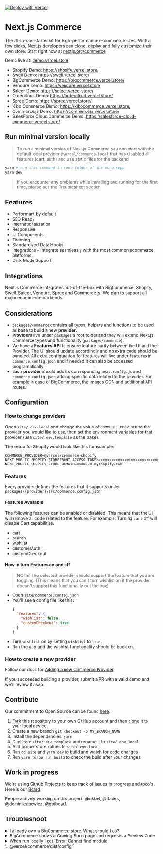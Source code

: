 [![Deploy with Vercel](https://vercel.com/button)](https://vercel.com/new/clone?repository-url=https%3A%2F%2Fgithub.com%2Fvercel%2Fcommerce&project-name=commerce&repo-name=commerce&demo-title=Next.js%20Commerce&demo-description=An%20all-in-one%20starter%20kit%20for%20high-performance%20e-commerce%20sites.&demo-url=https%3A%2F%2Fdemo.vercel.store&demo-image=https%3A%2F%2Fbigcommerce-demo-asset-ksvtgfvnd.vercel.app%2Fbigcommerce.png&integration-ids=oac_MuWZiE4jtmQ2ejZQaQ7ncuDT,oac_9HSKtXld74NG0srzdxSiBGty&skippable-integrations=1&root-directory=site&build-command=cd%20..%20%26%26%20yarn%20build)

# Next.js Commerce

The all-in-one starter kit for high-performance e-commerce sites. With a few clicks, Next.js developers can clone, deploy and fully customize their own store.
Start right now at [nextjs.org/commerce](https://nextjs.org/commerce)

Demo live at: [demo.vercel.store](https://demo.vercel.store/)

- Shopify Demo: https://shopify.vercel.store/
- Swell Demo: https://swell.vercel.store/
- BigCommerce Demo: https://bigcommerce.vercel.store/
- Vendure Demo: https://vendure.vercel.store
- Saleor Demo: https://saleor.vercel.store/
- Ordercloud Demo: https://ordercloud.vercel.store/
- Spree Demo: https://spree.vercel.store/
- Kibo Commerce Demo: https://kibocommerce.vercel.store/
- Commerce.js Demo: https://commercejs.vercel.store/
- SalesForce Cloud Commerce Demo: https://salesforce-cloud-commerce.vercel.store/

## Run minimal version locally

> To run a minimal version of Next.js Commerce you can start with the default local provider `@vercel/commerce-local` that has disabled all features (cart, auth) and use static files for the backend

```bash
yarn # run this command in root folder of the mono repo
yarn dev
```

> If you encounter any problems while installing and running for the first time, please see the Troubleshoot section

## Features

- Performant by default
- SEO Ready
- Internationalization
- Responsive
- UI Components
- Theming
- Standardized Data Hooks
- Integrations - Integrate seamlessly with the most common ecommerce platforms.
- Dark Mode Support

## Integrations

Next.js Commerce integrates out-of-the-box with BigCommerce, Shopify, Swell, Saleor, Vendure, Spree and Commerce.js. We plan to support all major ecommerce backends.

## Considerations

- `packages/commerce` contains all types, helpers and functions to be used as base to build a new **provider**.
- **Providers** live under `packages`'s root folder and they will extend Next.js Commerce types and functionality (`packages/commerce`).
- We have a **Features API** to ensure feature parity between the UI and the Provider. The UI should update accordingly and no extra code should be bundled. All extra configuration for features will live under `features` in `commerce.config.json` and if needed it can also be accessed programatically.
- Each **provider** should add its corresponding `next.config.js` and `commerce.config.json` adding specific data related to the provider. For example in case of BigCommerce, the images CDN and additional API routes.

## Configuration

### How to change providers

Open `site/.env.local` and change the value of `COMMERCE_PROVIDER` to the provider you would like to use, then set the environment variables for that provider (use `site/.env.template` as the base).

The setup for Shopify would look like this for example:

```
COMMERCE_PROVIDER=@vercel/commerce-shopify
NEXT_PUBLIC_SHOPIFY_STOREFRONT_ACCESS_TOKEN=xxxxxxxxxxxxxxxxxxxxxxxxxxxx
NEXT_PUBLIC_SHOPIFY_STORE_DOMAIN=xxxxxxx.myshopify.com
```

### Features

Every provider defines the features that it supports under `packages/{provider}/src/commerce.config.json`

#### Features Available

The following features can be enabled or disabled. This means that the UI will remove all code related to the feature.
For example: Turning `cart` off will disable Cart capabilities.

- cart
- search
- wishlist
- customerAuth
- customCheckout

#### How to turn Features on and off

> NOTE: The selected provider should support the feature that you are toggling. (This means that you can't turn wishlist on if the provider doesn't support this functionality out the box)

- Open `site/commerce.config.json`
- You'll see a config file like this:
  ```json
  {
    "features": {
      "wishlist": false,
      "customCheckout": true
    }
  }
  ```
- Turn `wishlist` on by setting `wishlist` to `true`.
- Run the app and the wishlist functionality should be back on.

### How to create a new provider

Follow our docs for [Adding a new Commerce Provider](packages/commerce/new-provider.md).

If you succeeded building a provider, submit a PR with a valid demo and we'll review it asap.

## Contribute

Our commitment to Open Source can be found [here](https://vercel.com/oss).

1. [Fork](https://help.github.com/articles/fork-a-repo/) this repository to your own GitHub account and then [clone](https://help.github.com/articles/cloning-a-repository/) it to your local device.
2. Create a new branch `git checkout -b MY_BRANCH_NAME`
3. Install the dependencies: `yarn`
4. Duplicate `site/.env.template` and rename it to `site/.env.local`
5. Add proper store values to `site/.env.local`
6. Run `cd site` and `yarn dev` to build and watch for code changes
7. Run `yarn turbo run build` to check the build after your changes

## Work in progress

We're using Github Projects to keep track of issues in progress and todo's. Here is our [Board](https://github.com/vercel/commerce/projects/1)

People actively working on this project: @okbel, @lfades, @dominiksipowicz, @gbibeaul.

## Troubleshoot

<details>
<summary>I already own a BigCommerce store. What should I do?</summary>
<br>
First thing you do is: <b>set your environment variables</b>
<br>
<br>
.env.local

```sh
BIGCOMMERCE_STOREFRONT_API_URL=<>
BIGCOMMERCE_STOREFRONT_API_TOKEN=<>
BIGCOMMERCE_STORE_API_URL=<>
BIGCOMMERCE_STORE_API_TOKEN=<>
BIGCOMMERCE_STORE_API_CLIENT_ID=<>
BIGCOMMERCE_CHANNEL_ID=<>
```

If your project was started with a "Deploy with Vercel" button, you can use Vercel's CLI to retrieve these credentials.

1. Install Vercel CLI: `npm i -g vercel`
2. Link local instance with Vercel and Github accounts (creates .vercel file): `vercel link`
3. Download your environment variables: `vercel env pull .env.local`

Next, you're free to customize the starter. More updates coming soon. Stay tuned..

</details>

<details>
<summary>BigCommerce shows a Coming Soon page and requests a Preview Code</summary>
<br>
After Email confirmation, Checkout should be manually enabled through BigCommerce platform. Look for "Review & test your store" section through BigCommerce's dashboard.
<br>
<br>
BigCommerce team has been notified and they plan to add more details about this subject.
</details>

<details>
<summary>When run locally I get `Error: Cannot find module '...@vercel/commerce/dist/config'`</summary>

```bash
commerce/site
❯ yarn dev
yarn run v1.22.17
$ next dev
ready - started server on 0.0.0.0:3000, url: http://localhost:3000
info  - Loaded env from /commerce/site/.env.local
error - Failed to load next.config.js, see more info here https://nextjs.org/docs/messages/next-config-error
Error: Cannot find module '/Users/dom/work/vercel/commerce/node_modules/@vercel/commerce/dist/config.cjs'
    at createEsmNotFoundErr (node:internal/modules/cjs/loader:960:15)
    at finalizeEsmResolution (node:internal/modules/cjs/loader:953:15)
    at resolveExports (node:internal/modules/cjs/loader:482:14)
    at Function.Module._findPath (node:internal/modules/cjs/loader:522:31)
    at Function.Module._resolveFilename (node:internal/modules/cjs/loader:919:27)
    at Function.mod._resolveFilename (/Users/dom/work/vercel/commerce/node_modules/next/dist/build/webpack/require-hook.js:179:28)
    at Function.Module._load (node:internal/modules/cjs/loader:778:27)
    at Module.require (node:internal/modules/cjs/loader:1005:19)
    at require (node:internal/modules/cjs/helpers:102:18)
    at Object.<anonymous> (/Users/dom/work/vercel/commerce/site/commerce-config.js:9:14) {
  code: 'MODULE_NOT_FOUND',
  path: '/Users/dom/work/vercel/commerce/node_modules/@vercel/commerce/package.json'
}
error Command failed with exit code 1.
info Visit https://yarnpkg.com/en/docs/cli/run for documentation about this command.
```

The error usually occurs when running yarn dev inside of the `/site/` folder after installing a fresh repository.

In order to fix this, run `yarn dev` in the monorepo root folder first.

> Using `yarn dev` from the root is recommended for developing, which will run watch mode on all packages.
meow
</details>
